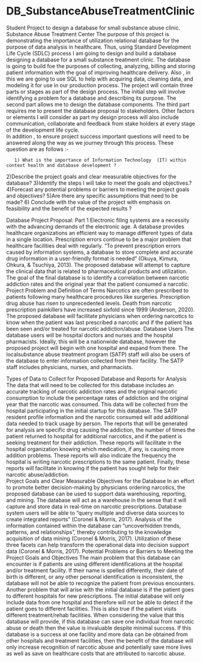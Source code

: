 # DB_SubstanceAbuseTreatmentClinic
Student Project to design a database for small substance abuse clinic.
Substance Abuse Treatment Center
The purpose of this project is demonstrating the importance of utilization relational database for the purpose of data analysis in healthcare. Thus, using Standard Development Life Cycle (SDLC) process I am going to design and build a database   designing a database for a small substance treatment clinic. The database is going to build foe the purposes of collecting, analyzing, billing and storing patient information with the goal of improving healthcare delivery. 
Also , in this we are going to use SQL to help with acquiring data, cleaning data, and modeling it for use in our  production process. The project will contain three parts or stages as part of the design process. The initial step will involve identifying a problem for a database and describing its purpose. The second part allows me to design the database components. The third part requires me to present the database proposal to stakeholders.  Other factors or elements I will consider as part my design process will also include   communication, collaborate and feedback from stake holders at every stage of the development life cycle.  
In addition , to ensure project success important questions  will need to be  answered  along the way as we journey through this process. These question are as follows :-

       1) What is the importance of Information Technology  (IT) within context health and database development ? 
2)Describe the project goals and clear measurable objectives for the database?
3)Identify the steps  I will take to meet the goals and objectives.?
4)Forecast any potential problems or barriers to meeting the project goals and objectives?
5)Are there any specific assumptions that need to be made? 
6)	Conclude with the value of the project with emphasis on feasibility and the benefit of the expected results ?


Database Project Proposal: Part 1
Electronic filing systems are a necessity with the advancing demands of the electronic age. A database provides healthcare organizations an efficient way to manage different types of data in a single location. Prescription errors continue to be a major problem that healthcare facilities deal with regularly. “To prevent prescription errors caused by information systems, a database to store complete and accurate drug information in a user-friendly format is needed” (Okuya, Kimura, Ohkura, & Tsuchiya, 2013). The proposed database will attempt to capture the clinical data that is related to pharmaceutical products and utilization. The goal of the final database is to identify a correlation between narcotic addiction rates and the original year that the patient consumed a narcotic.
Project Problem and Definition of Terms
	Narcotics are often prescribed to patients following many healthcare procedures like surgeries. Prescription drug abuse has risen to unprecedented levels. Death from narcotic prescription painkillers have increased sixfold since 1999 (Anderson, 2020). The proposed database will facilitate physicians when ordering narcotics to know when the patient was last prescribed a narcotic and if the patient has been seen and/or treated for narcotic addiction/abuse.
Database Users
	The database users will be hospital doctors and nurses and the hospital pharmacists. Ideally, this will be a nationwide database, however the proposed project will begin with one hospital and expand from there. The localsubstance abuse treatment program (SATP) staff will also be users of the database to enter information collected from their facility. The SATP staff includes physicians, nurses, and pharmacists.

Types of Data to Collect for Proposed Database and Reports for Analysis
The data that will need to be collected for this database includes an accurate tracking of narcotic addiction rates and the original narcotic consumption to include the percentage rates of addiction and the original year that the narcotic was consumed. This data will be collected from the hospital participating in the initial startup for this database. The SATP resident profile information and the narcotic consumed will add additional data needed to track usage by person. The reports that will be generated for analysis are specific drug causing the addiction, the number of times the patient returned to hospital for additional narcotics, and if the patient is seeking treatment for their addiction. These reports will facilitate in the hospital organization knowing which medication, if any, is causing more addition problems. These reports will also indicate the frequency the hospital is writing narcotic prescriptions to the same patient. Finally, these reports will facilitate in knowing if the patient has sought help for their narcotic abuse/addiction.  
Project Goals and Clear Measurable Objectives for the Database
In an effort to promote better decision-making by physicians ordering narcotics, the proposed database can be used to support data warehousing, reporting, and mining. The database will act as a warehouse in the sense that it will capture and store data in real-time on narcotic prescriptions.  Database system users will be able to “query multiple and diverse data sources to create integrated reports” (Coronel & Morris, 2017). Analysis of the information contained within the database can “uncoverhidden trends, patterns, and relationships”, thereby contributing to the knowledge acquisition of data mining (Coronel & Morris, 2017). Utilization of these three facets can help transform the operational data into decision support data (Coronel & Morris, 2017). 
Potential Problems or Barriers to Meeting the Project Goals and Objectives
	The main problem that this database can encounter is if patients are using different identifications at the hospital and/or treatment facility. If their name is spelled differently, their date of birth is different, or any other personal identification is inconsistent, the database will not be able to recognize the patient from previous encounters. Another problem that will arise with the initial database is if the patient goes to different hospitals for new prescriptions. The initial database will only include data from one hospital and therefore will not be able to detect if the patient goes to different facilities. This is also true if the patient visits different treatment/rehab facilities.
	When considering the value that this database will provide, if this database can save one individual from narcotic abuse or death then the value is invaluable despite minimal success. If this database is a success at one facility and more data can be obtained from other hospitals and treatment facilities, then the benefit of the database will only increase recognition of narcotic abuse and potentially save more lives as well as save on healthcare costs that are attributed to narcotic abuse.

